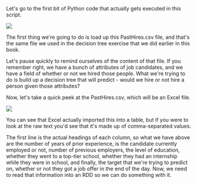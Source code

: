 Let's go to the first bit of Python code that actually gets executed in this script.

![](https://github.com/fenago/katacoda-scenarios/raw/master/datascience-machine-learning/datascience-machine-learning-chapter-09-01/steps/12/3.png)

The first thing we're going to do is load up this PastHires.csv file, and that's the same file we used in the decision tree exercise that we did earlier in this book.

Let's pause quickly to remind ourselves of the content of that file. If you remember right, we have a bunch of attributes of job candidates, and we have a field of whether or not we hired those people. What we're trying to do is build up a decision tree that will predict - would we hire or not hire a person given those attributes?

Now, let's take a quick peek at the PastHires.csv, which will be an Excel file.

![](https://github.com/fenago/katacoda-scenarios/raw/master/datascience-machine-learning/datascience-machine-learning-chapter-09-01/steps/12/4.png)

You can see that Excel actually imported this into a table, but if you were to look at the raw text you'd see that it's made up of comma-separated values.

The first line is the actual headings of each column, so what we have above are the number of years of prior experience, is the candidate currently employed or not, number of previous employers, the level of education, whether they went to a top-tier school, whether they had an internship while they were in school, and finally, the target that we're trying to predict on, whether or not they got a job offer in the end of the day. Now, we need to read that information into an RDD so we can do something with it.
